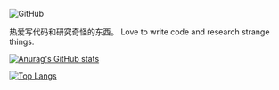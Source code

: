 
![GitHub](https://komarev.com/ghpvc/?username=orzice&color=brightgreen&label=page%20views)

热爱写代码和研究奇怪的东西。
Love to write code and research strange things.

[![Anurag's GitHub stats](https://github-readme-stats.vercel.app/api?username=orzice&hide=contribs,prs&show_icons=true)](https://github.com/orzice)

[![Top Langs](https://github-readme-stats.vercel.app/api/top-langs/?username=orzice&langs_count=8)](https://github.com/orzice)